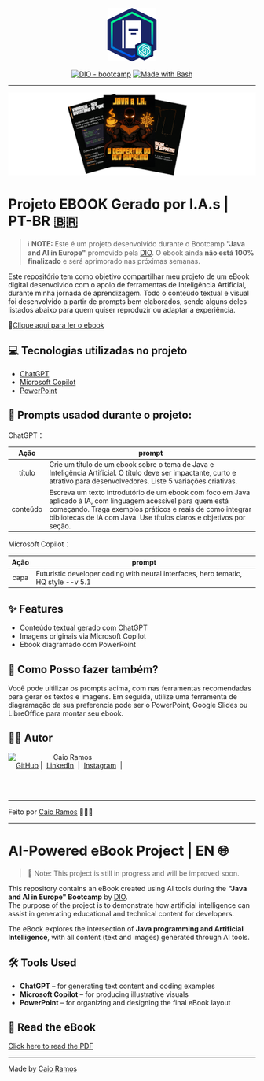 <p align="center">
    <img width="100" src=".github/assets/banner.png">
</p>

<p align="center">
<a href="https://dio.me/"><img src="https://img.shields.io/badge/DIO-Bootcamp-28DA77?logo=youtube" alt="DIO - bootcamp"></a>
<a href="https://www.gnu.org/software/bash/" title="Go to Bash homepage"><img src="https://img.shields.io/badge/Prompt-Project-blue?logo=gnu-bash&amp;logoColor=white" alt="Made with Bash"></a></p>

-------

<p align="center">
<img 
    src="assets/cover2.png"
    width="1080"  
/>
</p>

# Projeto EBOOK Gerado por I.A.s | PT-BR 🇧🇷

 > ℹ️ **NOTE:** Este é um projeto desenvolvido durante o Bootcamp **"Java and AI in Europe"** promovido pela [DIO](https://dio.me). O ebook ainda **não está 100% finalizado** e será aprimorado nas próximas semanas.

Este repositório tem como objetivo compartilhar meu projeto de um eBook digital desenvolvido com o apoio de ferramentas de Inteligência Artificial, durante minha jornada de aprendizagem. Todo o conteúdo textual e visual foi desenvolvido a partir de prompts bem elaborados, sendo alguns deles listados abaixo para quem quiser reproduzir ou adaptar a experiência.

📕<a href="output/ebook-java-ai.pdf" title="Ver PDF">Clique aqui para ler o ebook</a>

## 💻 Tecnologias utilizadas no projeto

- [ChatGPT](https://chat.openai.com/) 
- [Microsoft Copilot](https://www.midjourney.com/app/)
- [PowerPoint](https://www.microsoft.com/en/microsoft-365/powerpoint)

## 🧠 Prompts usadod durante o projeto:


ChatGPT：

|   Ação   | prompt                                                                                                                                                                                                                                                                         |
| :------: | ------------------------------------------------------------------------------------------------------------------------------------------------------------------------------------------------------------------------------------------------------------------------------ |
|  título  | Crie um título de um ebook sobre o tema de Java e Inteligência Artificial. O título deve ser impactante, curto e atrativo para desenvolvedores. Liste 5 variações criativas.                                                                                                  |
| conteúdo | Escreva um texto introdutório de um ebook com foco em Java aplicado à IA, com linguagem acessível para quem está começando. Traga exemplos práticos e reais de como integrar bibliotecas de IA com Java. Use títulos claros e objetivos por seção.                          |


Microsoft Copilot：

|  Ação  | prompt                                                                                      |
| :----: | ------------------------------------------------------------------------------------------- |
| capa   | Futuristic developer coding with neural interfaces, hero tematic, HQ style --v 5.1 |

## ✨ Features

- Conteúdo textual gerado com ChatGPT
- Imagens originais via Microsoft Copilot
- Ebook diagramado com PowerPoint


## 🤔 Como Posso fazer também?

Você pode ultilizar os prompts acima, com nas ferramentas recomendadas para gerar os textos e imagens. Em seguida, utilize uma ferramenta de diagramação de sua preferencia pode ser o PowerPoint, Google Slides ou LibreOffice para montar seu ebook.

## 👨‍💻 Autor

<p>
    <img 
      align=left 
      width=80 
      src="https://avatars.githubusercontent.com/CaiorrRamos"
    />
    <p>&nbsp;&nbsp;&nbsp;Caio Ramos<br>
    &nbsp;&nbsp;&nbsp;
    <a href="https://github.com/CaiorrRamos">
    GitHub</a>&nbsp;|&nbsp;
    <a href="https://www.linkedin.com/in/caio-ramos-dev/">
    LinkedIn</a>
&nbsp;|&nbsp;
    <a href="#">
    Instagram</a>
&nbsp;|&nbsp;</p>
</p>
<br/><br/>
<p>

---

Feito por [Caio Ramos](https://github.com/CaiorrRamos) 👨🏻‍💻

---

 # AI-Powered eBook Project | EN 🌐

> 🚧 Note: This project is still in progress and will be improved soon.

This repository contains an eBook created using AI tools during the **"Java and AI in Europe" Bootcamp** by [DIO](https://dio.me).  
The purpose of the project is to demonstrate how artificial intelligence can assist in generating educational and technical content for developers.

The eBook explores the intersection of **Java programming and Artificial Intelligence**, with all content (text and images) generated through AI tools.

## 🛠️ Tools Used

- **ChatGPT** – for generating text content and coding examples  
- **Microsoft Copilot** – for producing illustrative visuals  
- **PowerPoint** – for organizing and designing the final eBook layout

## 📖 Read the eBook

[Click here to read the PDF](LINK_TO_YOUR_PDF)

---

Made by [Caio Ramos](https://github.com/CaiorrRamos)
